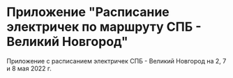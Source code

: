 # **Приложение "Расписание электричек по маршруту СПБ - Великий Новгород"**

Приложение с расписанием электричек СПБ - Великий Новгород на 2, 7 и 8 мая 2022 г.